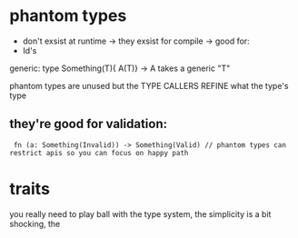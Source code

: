 # phantom types
 - don't exsist at runtime
 -> they exsist for compile
 -> good for:
  - Id's

 generic:
  type Something(T){ A(T)} -> A takes a generic "T"

 phantom types are unused but the TYPE CALLERS REFINE what the type's type 
##  they're good for validation:
```
 fn (a: Something(Invalid)) -> Something(Valid) // phantom types can restrict apis so you can focus on happy path
 ```



# traits




<!--  switch cases weren't working -->
you really need to play ball with the type system, 
the simplicity is a bit shocking, the
